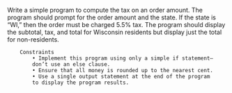 Write a simple program to compute the tax on an order
        amount. The program should prompt for the order amount
        and the state. If the state is “WI,” then the order must be
        charged 5.5% tax. The program should display the subtotal,
        tax, and total for Wisconsin residents but display just the
        total for non-residents.

        Constraints
            • Implement this program using only a simple if statement—
            don’t use an else clause.
            • Ensure that all money is rounded up to the nearest cent.
            • Use a single output statement at the end of the program
            to display the program results.